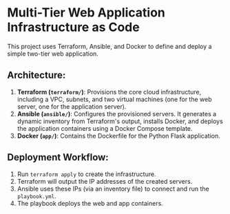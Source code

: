 # Multi-Tier Web Application Infrastructure as Code

This project uses Terraform, Ansible, and Docker to define and deploy a simple two-tier web application.

## Architecture:
1.  **Terraform (`terraform/`)**: Provisions the core cloud infrastructure, including a VPC, subnets, and two virtual machines (one for the web server, one for the application server).
2.  **Ansible (`ansible/`)**: Configures the provisioned servers. It generates a dynamic inventory from Terraform's output, installs Docker, and deploys the application containers using a Docker Compose template.
3.  **Docker (`app/`)**: Contains the Dockerfile for the Python Flask application.

## Deployment Workflow:
1.  Run `terraform apply` to create the infrastructure.
2.  Terraform will output the IP addresses of the created servers.
3.  Ansible uses these IPs (via an inventory file) to connect and run the `playbook.yml`.
4.  The playbook deploys the web and app containers.